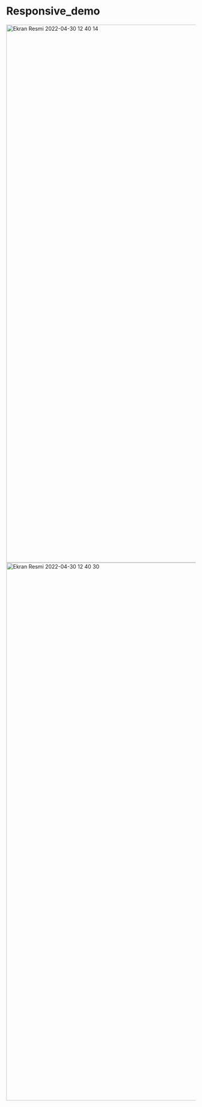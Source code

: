 # Responsive_demo



<img width="1426" alt="Ekran Resmi 2022-04-30 12 40 14" src="https://user-images.githubusercontent.com/86488859/166100436-7889e2fa-6db4-4559-8554-416eb4311ff2.png">
<img width="1426" alt="Ekran Resmi 2022-04-30 12 40 30" src="https://user-images.githubusercontent.com/86488859/166100482-f35b4a61-8142-41bf-95db-54bc921ac378.png">
